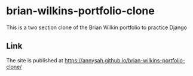 # brian-wilkins-portfolio-clone
 This is a two section clone of the Brian Wilkin portfolio to practice Django
 
 ## Link
 The site is published at https://annysah.github.io/brian-wilkins-portfolio-clone/
